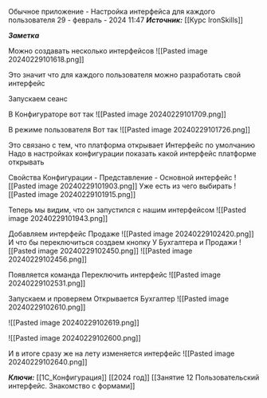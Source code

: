 
Обычное приложение - Настройка интерфейса для каждого пользователя
 29 - февраль - 2024  11:47 
***Источник:***  [[Курс IronSkills]] 

***Заметка*** 

Можно создавать несколько интерфейсов
![[Pasted image 20240229101618.png]]

Это значит что для каждого пользователя можно разработать свой интерфейс

Запускаем сеанс

В Конфигураторе вот так
![[Pasted image 20240229101709.png]]

В режиме пользователя
Вот так
![[Pasted image 20240229101726.png]]

Это связано с тем, что платформа открывает Интерфейс по умолчанию
Надо в настройках конфигурации показать какой интерфейс платформе открывать

Свойства Конфигурации - Представление - Основной интерфейс
![[Pasted image 20240229101903.png]]
Уже есть из чего выбирать
![[Pasted image 20240229101915.png]]

Теперь мы видим, что он запустился с нашим интерфейсом
![[Pasted image 20240229101943.png]]

Добавляем интерфейс Продаже
![[Pasted image 20240229102420.png]]
И что бы переключиться создаем кнопку У Бухгалтера и Продажи
![[Pasted image 20240229102450.png]]
![[Pasted image 20240229102456.png]]

Появляется команда Переключить интерфейс
![[Pasted image 20240229102531.png]]

Запускаем и проверяем
Открывается Бухгалтер
![[Pasted image 20240229102610.png]]

![[Pasted image 20240229102619.png]]

![[Pasted image 20240229102600.png]]

И в итоге сразу же на лету изменяется интерфейс
![[Pasted image 20240229102640.png]]


***Ключи:*** [[1С_Конфигурация]] [[2024 год]]  [[Занятие 12 Пользовательский интерфейс. Знакомство с формами]]
